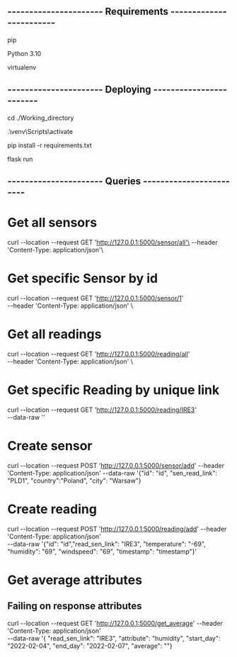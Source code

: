 ## ---------------------- Requirements ------------------------
pip 

Python 3.10

virtualenv

## ---------------------- Deploying ------------------------
cd ./Working_directory

.\venv\Scripts\activate

pip install -r requirements.txt

flask run

## ---------------------- Queries ------------------------
# Get all sensors
curl --location --request GET 'http://127.0.0.1:5000/sensor/all'\
--header 'Content-Type: application/json'\

# Get specific Sensor by id
curl --location --request GET 'http://127.0.0.1:5000/sensor/1' \
--header 'Content-Type: application/json' \

# Get all readings
curl --location --request GET 'http://127.0.0.1:5000/reading/all' \
--header 'Content-Type: application/json' \

# Get specific Reading by unique link
curl --location --request GET 'http://127.0.0.1:5000/reading/IRE3' \
--data-raw ''
 
# Create sensor
curl --location --request POST 'http://127.0.0.1:5000/sensor/add' \--header 'Content-Type: application/json' 
\--data-raw '{"id": "id", "sen_read_link": "PLD1", "country":"Poland", "city": "Warsaw"}

# Create reading
curl --location --request POST 'http://127.0.0.1:5000/reading/add' \--header 'Content-Type: application/json' \
--data-raw '{"id": "id","read_sen_link": "IRE3", "temperature": "-69", "humidity": "69", "windspeed": "69", "timestamp": "timestamp"}'

# Get average attributes
## Failing on response attributes
curl --location --request GET 'http://127.0.0.1:5000/get_average' \--header 'Content-Type: application/json' \
--data-raw '{   "read_sen_link": "IRE3", "attribute": "humidity", "start_day": "2022-02-04", "end_day": "2022-02-07", "average": ""}
